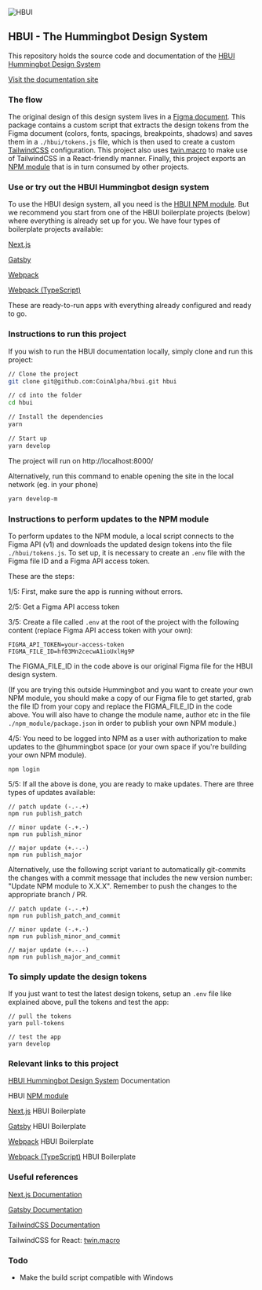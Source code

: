 ![HBUI](https://repository-images.githubusercontent.com/440312044/5e644c3a-c7d5-49fc-acc2-4076c6c8ba7f)

## HBUI - The Hummingbot Design System

This repository holds the source code and documentation of the [HBUI Hummingbot Design System](https://hbui.netlify.app/)

[Visit the documentation site](https://hbui.netlify.app/)

### The flow

The original design of this design system lives in a [Figma document](https://www.figma.com/file/hf03Mn2cecwA1ioUxlHg9P/Hummingbot-Design-System-1.3). This package contains a custom script that extracts the design tokens from the Figma document (colors, fonts, spacings, breakpoints, shadows) and saves them in a `./hbui/tokens.js` file, which is then used to create a custom [TailwindCSS](https://tailwindcss.com/) configuration. This project also uses [twin.macro](https://github.com/ben-rogerson/twin.macro) to make use of TailwindCSS in a React-friendly manner. Finally, this project exports an [NPM module](https://www.npmjs.com/package/@hummingbot/hbui) that is in turn consumed by other projects.

### Use or try out the HBUI Hummingbot design system

To use the HBUI design system, all you need is the [HBUI NPM module](https://www.npmjs.com/package/@hummingbot/hbui). But we recommend you start from one of the HBUI boilerplate projects (below) where everything is already set up for you. We have four types of boilerplate projects available:

[Next.js](https://github.com/CoinAlpha/hbui-boilerplate-nextjs)

[Gatsby](https://github.com/CoinAlpha/hbui-boilerplate-gatsby)

[Webpack](https://github.com/CoinAlpha/hbui-boilerplate-webpack)

[Webpack (TypeScript)](https://github.com/CoinAlpha/hbui-boilerplate-webpack-ts)

These are ready-to-run apps with everything already configured and ready to go.

### Instructions to run this project

If you wish to run the HBUI documentation locally, simply clone and run this project:

```bash
// Clone the project
git clone git@github.com:CoinAlpha/hbui.git hbui

// cd into the folder
cd hbui

// Install the dependencies
yarn

// Start up
yarn develop
```

The project will run on http://localhost:8000/

Alternatively, run this command to enable opening the site in the local network (eg. in your phone)

```bash
yarn develop-m
```

### Instructions to perform updates to the NPM module

To perform updates to the NPM module, a local script connects to the Figma API (v1) and downloads the updated design tokens into the file `./hbui/tokens.js`. To set up, it is necessary to create an `.env` file with the Figma file ID and a Figma API access token.

These are the steps:

1/5: First, make sure the app is running without errors.

2/5: Get a Figma API access token

3/5: Create a file called `.env` at the root of the project with the following content (replace Figma API access token with your own):

```shell
FIGMA_API_TOKEN=your-access-token
FIGMA_FILE_ID=hf03Mn2cecwA1ioUxlHg9P
```

The FIGMA_FILE_ID in the code above is our original Figma file for the HBUI design system. 

(If you are trying this outside Hummingbot and you want to create your own NPM module, you should make a copy of our Figma file to get started, grab the file ID from your copy and replace the FIGMA_FILE_ID in the code above. You will also have to change the module name, author etc in the file `./npm_module/package.json` in order to publish your own NPM module.)

4/5: You need to be logged into NPM as a user with authorization to make updates to the @hummingbot space (or your own space if you're building your own NPM module).

```shell
npm login
```

5/5: If all the above is done, you are ready to make updates. There are three types of updates available:

```shell
// patch update (-.-.+)
npm run publish_patch

// minor update (-.+.-)
npm run publish_minor

// major update (+.-.-)
npm run publish_major
```

Alternatively, use the following script variant to automatically git-commits the changes with a commit message that includes the new version number: "Update NPM module to X.X.X". Remember to push the changes to the appropriate branch / PR.

```shell
// patch update (-.-.+)
npm run publish_patch_and_commit

// minor update (-.+.-)
npm run publish_minor_and_commit

// major update (+.-.-)
npm run publish_major_and_commit
```

### To simply update the design tokens

If you just want to test the latest design tokens, setup an `.env` file like explained above, pull the tokens and test the app:

```shell
// pull the tokens
yarn pull-tokens

// test the app
yarn develop
```

### Relevant links to this project

[HBUI Hummingbot Design System](https://hbui.netlify.app/) Documentation

HBUI [NPM module](https://www.npmjs.com/package/@hummingbot/hbui)

[Next.js](https://github.com/CoinAlpha/hbui-boilerplate-nextjs) HBUI Boilerplate

[Gatsby](https://github.com/CoinAlpha/hbui-boilerplate-gatsby) HBUI Boilerplate

[Webpack](https://github.com/CoinAlpha/hbui-boilerplate-webpack) HBUI Boilerplate

[Webpack (TypeScript)](https://github.com/CoinAlpha/hbui-boilerplate-webpack-ts) HBUI Boilerplate

### Useful references

[Next.js Documentation](https://nextjs.org/docs)

[Gatsby Documentation](https://www.gatsbyjs.com/docs/)

[TailwindCSS Documentation](https://tailwindcss.com/docs)

TailwindCSS for React: [twin.macro](https://github.com/ben-rogerson/twin.macro)

### Todo

- Make the build script compatible with Windows
